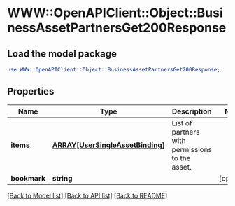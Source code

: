 # WWW::OpenAPIClient::Object::BusinessAssetPartnersGet200Response

## Load the model package
```perl
use WWW::OpenAPIClient::Object::BusinessAssetPartnersGet200Response;
```

## Properties
Name | Type | Description | Notes
------------ | ------------- | ------------- | -------------
**items** | [**ARRAY[UserSingleAssetBinding]**](UserSingleAssetBinding.md) | List of partners with permissions to the asset. | 
**bookmark** | **string** |  | [optional] 

[[Back to Model list]](../README.md#documentation-for-models) [[Back to API list]](../README.md#documentation-for-api-endpoints) [[Back to README]](../README.md)


